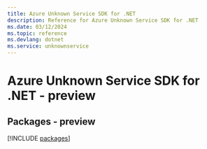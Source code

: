 ```yaml
---
title: Azure Unknown Service SDK for .NET
description: Reference for Azure Unknown Service SDK for .NET
ms.date: 03/12/2024
ms.topic: reference
ms.devlang: dotnet
ms.service: unknownservice
---
```

# Azure Unknown Service SDK for .NET - preview
## Packages - preview
[!INCLUDE [packages](unknown-service-index.md)]